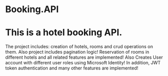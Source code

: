 # Booking.API
# This is a hotel booking API.
The project includes: creation of hotels, rooms and crud operations on them. 
Also project includes pagination logic!
Reservation of rooms in different hotels and all related features are implemented!
Also Creates User account with different user roles using Microsoft Identity!
In addition, JWT token authentication and many other features are implemented!
